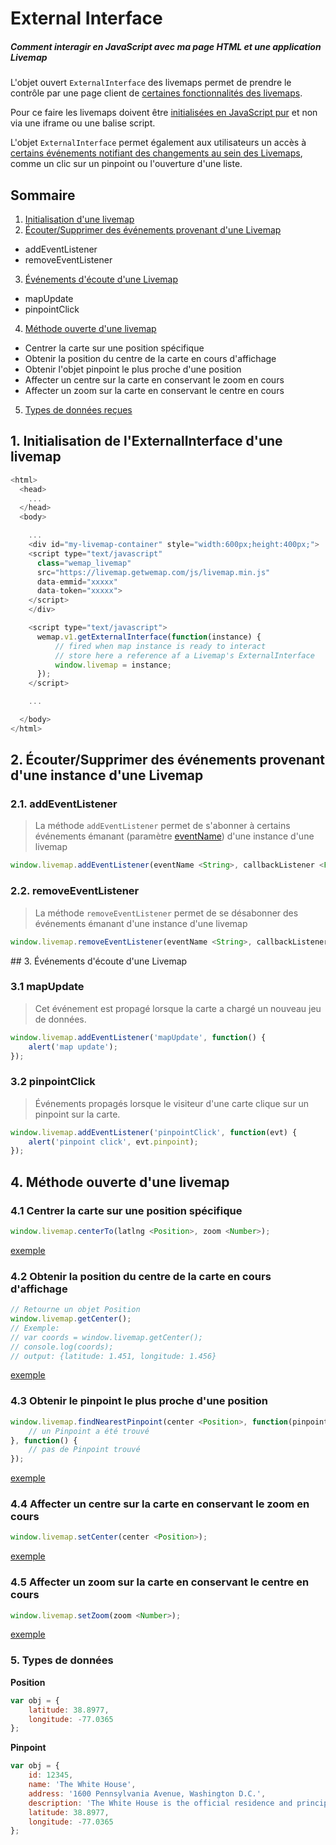 # External Interface
##### Comment interagir en JavaScript avec ma page HTML et une application Livemap

L'objet ouvert `ExternalInterface` des livemaps permet de prendre le contrôle par une page client de [certaines fonctionnalités des livemaps](#publics_methods).

Pour ce faire les livemaps doivent être [initialisées en JavaScript pur](#init_native_javascript) et non via une iframe ou une balise script.

L'objet `ExternalInterface` permet également aux utilisateurs un accès à [certains événements notifiant des changements au sein des Livemaps](#events), comme un clic sur un pinpoint ou l'ouverture d'une liste.

## Sommaire

1. [Initialisation d'une livemap](#init_native_javascript)
2. [Écouter/Supprimer des événements provenant d'une Livemap](#externals_listeners)
  - addEventListener
  - removeEventListener
3. [Événements d'écoute d'une Livemap](#events)
  - mapUpdate
  - pinpointClick
4. [Méthode ouverte d'une livemap](#methods)
  - Centrer la carte sur une position spécifique
  - Obtenir la position du centre de la carte en cours d'affichage
  - Obtenir l'objet pinpoint le plus proche d'une position
  - Affecter un centre sur la carte en conservant le zoom en cours
  - Affecter un zoom sur la carte en conservant le centre en cours
5. [Types de données reçues](#types)

<a name="init_native_javascript"></a>
## 1. Initialisation de l'ExternalInterface d'une livemap

```javascript
<html>
  <head>
    ...
  </head>
  <body>

    ...
    <div id="my-livemap-container" style="width:600px;height:400px;">
    <script type="text/javascript"
      class="wemap_livemap"
      src="https://livemap.getwemap.com/js/livemap.min.js"
      data-emmid="xxxxx"
      data-token="xxxxx">
    </script>
    </div>

    <script type="text/javascript">
      wemap.v1.getExternalInterface(function(instance) {
          // fired when map instance is ready to interact
          // store here a reference af a Livemap's ExternalInterface
          window.livemap = instance;
      });
    </script>

    ...

  </body>
</html>
```

<a name="externals_listeners"></a>
## 2. Écouter/Supprimer des événements provenant d'une instance d'une Livemap

### 2.1. addEventListener

> La méthode `addEventListener` permet de s'abonner à certains événements émanant (paramètre [eventName](#events)) d'une instance d'une livemap

```javascript
window.livemap.addEventListener(eventName <String>, callbackListener <Function>);
```

### 2.2. removeEventListener
> La méthode `removeEventListener` permet de se désabonner des événements émanant d'une instance d'une livemap

```javascript
window.livemap.removeEventListener(eventName <String>, callbackListener <Function>);
```

<a name="events" />
## 3. Événements d'écoute d'une Livemap

### 3.1 mapUpdate

> Cet événement est propagé lorsque la carte a chargé un nouveau jeu de données.

```javascript
window.livemap.addEventListener('mapUpdate', function() {
    alert('map update');
});
```

### 3.2 pinpointClick

> Événements propagés lorsque le visiteur d'une carte clique sur un pinpoint sur la carte.

```javascript
window.livemap.addEventListener('pinpointClick', function(evt) {
    alert('pinpoint click', evt.pinpoint);
});
```

<a name="methods"></a>
## 4. Méthode ouverte d'une livemap

### 4.1 Centrer la carte sur une position spécifique

```javascript
window.livemap.centerTo(latlng <Position>, zoom <Number>);
```

[exemple](https://github.com/wemap/welcome/blob/master/examples/external_interface/center_to.html)

### 4.2 Obtenir la position du centre de la carte en cours d'affichage

```javascript
// Retourne un objet Position
window.livemap.getCenter();
// Exemple:
// var coords = window.livemap.getCenter();
// console.log(coords);
// output: {latitude: 1.451, longitude: 1.456}
```

[exemple](https://github.com/wemap/welcome/blob/master/examples/external_interface/get_center.html)

### 4.3 Obtenir le pinpoint le plus proche d'une position

```javascript
window.livemap.findNearestPinpoint(center <Position>, function(pinpoint) {
    // un Pinpoint a été trouvé
}, function() {
    // pas de Pinpoint trouvé
});
```

[exemple](https://github.com/wemap/welcome/blob/master/examples/external_interface/find_nearest_pinpoint.html)

### 4.4 Affecter un centre sur la carte en conservant le zoom en cours

```javascript
window.livemap.setCenter(center <Position>);
```

[exemple](https://github.com/wemap/welcome/blob/master/examples/external_interface/set_center.html)

### 4.5 Affecter un zoom sur la carte en conservant le centre en cours

```javascript
window.livemap.setZoom(zoom <Number>);
```

[exemple](https://github.com/wemap/welcome/blob/master/examples/external_interface/set_zoom.html)

<a name="types"></a>

### 5. Types de données

**Position**

```javascript
var obj = {
    latitude: 38.8977,
    longitude: -77.0365
};
```

**Pinpoint**
```javascript
var obj = {
    id: 12345,
    name: 'The White House',
    address: '1600 Pennsylvania Avenue, Washington D.C.',
    description: 'The White House is the official residence and principal workplace of the President of the United States.',
    latitude: 38.8977,
    longitude: -77.0365
};
```
